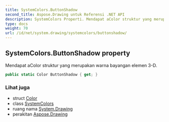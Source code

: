 ```yaml
---
title: SystemColors.ButtonShadow
second_title: Aspose.Drawing untuk Referensi .NET API
description: SystemColors Properti. Mendapat aColor struktur yang merupakan warna bayangan elemen 3D.
type: docs
weight: 70
url: /id/net/system.drawing/systemcolors/buttonshadow/
---
```

## SystemColors.ButtonShadow property

Mendapat aColor struktur yang merupakan warna bayangan elemen 3-D.

```csharp
public static Color ButtonShadow { get; }
```

### Lihat juga

* struct [Color](../../color/)
* class [SystemColors](../)
* ruang nama [System.Drawing](../../systemcolors/)
* perakitan [Aspose.Drawing](../../../)


